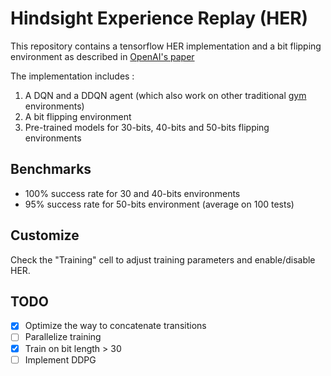 # Hindsight Experience Replay (HER)

This repository contains a tensorflow HER implementation and a bit flipping environment as described in [OpenAI's paper](https://arxiv.org/pdf/1707.01495.pdf)

The implementation includes :
1.  A DQN and a DDQN agent (which also work on other traditional [gym](https://gym.openai.com/) environments)
2.  A bit flipping environment
3.  Pre-trained models for 30-bits, 40-bits and 50-bits flipping environments

## Benchmarks

*  100% success rate for 30 and 40-bits environments
*  95% success rate for 50-bits environment (average on 100 tests)

## Customize
Check the "Training" cell to adjust training parameters and enable/disable HER.

## TODO
- [x] Optimize the way to concatenate transitions
- [ ] Parallelize training
- [x] Train on bit length > 30
- [ ] Implement DDPG
